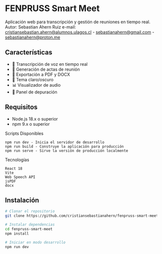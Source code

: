 # FENPRUSS Smart Meet

Aplicación web para transcripción y gestión de reuniones en tiempo real.
Autor: Sebastian Ahern Ruiz
e-mail: cristiansebastian.ahern@alumnos.ulagos.cl - sebastianahern@gmail.com - sebastianahern@proton.me

## Características

- 🎤 Transcripción de voz en tiempo real
- 📝 Generación de actas de reunión
- 💾 Exportación a PDF y DOCX
- 🎨 Tema claro/oscuro
- 📊 Visualizador de audio
- 🐛 Panel de depuración

## Requisitos

- Node.js 18.x o superior
- npm 9.x o superior

Scripts Disponibles

    npm run dev - Inicia el servidor de desarrollo
    npm run build - Construye la aplicación para producción
    npm run serve - Sirve la versión de producción localmente

Tecnologías

    React 18
    Vite
    Web Speech API
    jsPDF
    docx


## Instalación

```bash
# Clonar el repositorio
git clone https://github.com/cristiansebastianahern/fenpruss-smart-meet.git

# Instalar dependencias
cd fenpruss-smart-meet
npm install

# Iniciar en modo desarrollo
npm run dev